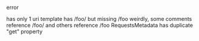 <!-- 4925c8079f8cc5cfefc4718ebdc01162 -->
<!--
/foo
/foo/
-->

error

has only 1 uri template
has /foo/ but missing /foo
weirdly, some comments reference /foo/ and others reference /foo
RequestsMetadata has duplicate "get" property
